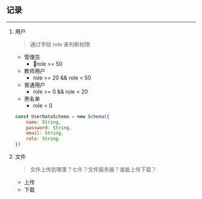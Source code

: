 ## 记录
___


1. 用户
    > 通过字段 role 来判断权限
    * 管理员
        * role >= 50
    * 教师用户
        * role >= 20 && role < 50
    * 普通用户
        * role >= 0 && role < 20
    * 黑名单
        * role < 0
    ```javascript
    const UserDataSchema = new Schema({
        name: String,
        password: String,
        email: String,
        role: String
    })
    ```
2. 文件 
    > 文件上传到哪里？七牛？文件服务器？谁能上传下载？
    * 上传
    * 下载